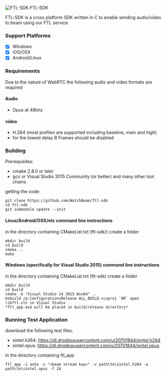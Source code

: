 ![FTL-SDK](https://dl.dropboxusercontent.com/u/20701844/tachyon.png) FTL-SDK

FTL-SDK is a cross platform SDK written in C to enable sending audio/video to beam using our FTL service

### Support Platforms

 - [x] Windows
 - [x] iOS/OSX
 - [x] Android/Linux

### Requirements

Due to the nature of WebRTC the following audio and video formats are required

#### Audio
 - Opus at 48khz

#### video
 - H.264 (most profiles are supported including baseline, main and high)
 - for the lowest delay B Frames should be disabled

### Building

Prerequisites:

 - cmake 2.8.0 or later
 - gcc or Visual Studio 2015 Community (or better) and many other tool chains

getting the code:

```
git clone https://github.com/WatchBeam/ftl-sdk
cd ftl-sdk
git submodule update --init
```

#### Linux/Android/OSX/etc command line instructions
in the directory containing CMakeList.txt (ftl-sdk/) create a folder
```
mkdir build
cd build
cmake ..
make 
```

#### Windows (specifically for Visual Studio 2015) command line instructions 
in the directory containing CMakeList.txt (ftl-sdk) create a folder
```
mkdir build
cd build
cmake -G "Visual Studio 14 2015 Win64" ..
msbuild /p:Configuration=Release ALL_BUILD.vcxproj `OR` open libftl.sln in Visual Studio
*ftl_app.exe will be placed in build/release directory*
```

### Running Test Application

download the following test files:

 - sintel.h264: https://dl.dropboxusercontent.com/u/20701844/sintel.h264
 - sintel.opus: https://dl.dropboxusercontent.com/u/20701844/sintel.opus

In the directory containing ftl_app

```
ftl_app -i auto -s "<beam stream key>" -v path\to\sintel.h264 -a path\to\sintel.opus -f 24
```
